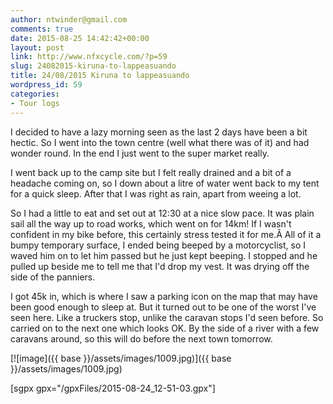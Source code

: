 ```yaml
---
author: ntwinder@gmail.com
comments: true
date: 2015-08-25 14:42:42+00:00
layout: post
link: http://www.nfxcycle.com/?p=59
slug: 24082015-kiruna-to-lappeasuando
title: 24/08/2015 Kiruna to lappeasuando
wordpress_id: 59
categories:
- Tour logs
---
```


I decided to have a lazy morning seen as the last 2 days have been a bit hectic. So I went into the town centre (well what there was of it) and had wonder round. In the end I just went to the super market really. 

I went back up to the camp site but I felt really drained and a bit of a headache coming on, so I down about a litre of water went back to my tent for a quick sleep. After that I was right as rain, apart from weeing a lot. 

So I had a little to eat and set out at 12:30 at a nice slow pace. It was plain sail all the way up to road works, which went on for 14km! If I wasn't confident in my bike before, this certainly stress tested it for me.Â  All of it a bumpy temporary surface, I ended being beeped by a motorcyclist, so I waved him on to let him passed but he just kept beeping. I stopped and he pulled up beside me to tell me that I'd drop my vest. It was drying off the side of the panniers. 

I got 45k in, which is where I saw a parking icon on the map that may have been good enough to sleep at. But it turned out to be one of the worst I've seen here. Like a truckers stop, unlike the caravan stops I'd seen before. So carried on to the next one which looks OK. By the side of a river with a few caravans around, so this will do before the next town tomorrow. 


[![image]({{ base }}/assets/images/1009.jpg)]({{ base }}/assets/images/1009.jpg)

[sgpx gpx="/gpxFiles/2015-08-24_12-51-03.gpx"]
